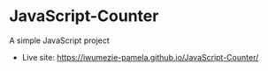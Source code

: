 # JavaScript-Counter
A simple JavaScript project
- Live site: https://iwumezie-pamela.github.io/JavaScript-Counter/
